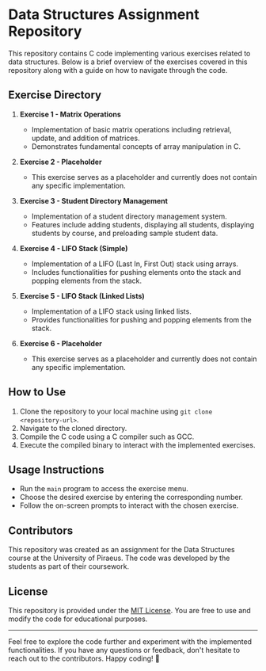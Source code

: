 # Data Structures Assignment Repository

This repository contains C code implementing various exercises related to data structures. Below is a brief overview of the exercises covered in this repository along with a guide on how to navigate through the code.

## Exercise Directory

1. **Exercise 1 - Matrix Operations**
   - Implementation of basic matrix operations including retrieval, update, and addition of matrices.
   - Demonstrates fundamental concepts of array manipulation in C.

2. **Exercise 2 - Placeholder**
   - This exercise serves as a placeholder and currently does not contain any specific implementation.

3. **Exercise 3 - Student Directory Management**
   - Implementation of a student directory management system.
   - Features include adding students, displaying all students, displaying students by course, and preloading sample student data.

4. **Exercise 4 - LIFO Stack (Simple)**
   - Implementation of a LIFO (Last In, First Out) stack using arrays.
   - Includes functionalities for pushing elements onto the stack and popping elements from the stack.

5. **Exercise 5 - LIFO Stack (Linked Lists)**
   - Implementation of a LIFO stack using linked lists.
   - Provides functionalities for pushing and popping elements from the stack.

6. **Exercise 6 - Placeholder**
   - This exercise serves as a placeholder and currently does not contain any specific implementation.

## How to Use

1. Clone the repository to your local machine using `git clone <repository-url>`.
2. Navigate to the cloned directory.
3. Compile the C code using a C compiler such as GCC.
4. Execute the compiled binary to interact with the implemented exercises.

## Usage Instructions

- Run the `main` program to access the exercise menu.
- Choose the desired exercise by entering the corresponding number.
- Follow the on-screen prompts to interact with the chosen exercise.

## Contributors

This repository was created as an assignment for the Data Structures course at the University of Piraeus. The code was developed by the students as part of their coursework.

## License

This repository is provided under the [MIT License](LICENSE). You are free to use and modify the code for educational purposes.

---

Feel free to explore the code further and experiment with the implemented functionalities. If you have any questions or feedback, don't hesitate to reach out to the contributors. Happy coding! 🚀
